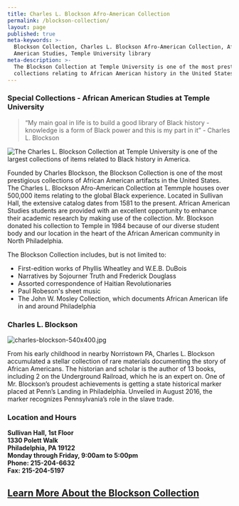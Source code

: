 ```yaml
---
title: Charles L. Blockson Afro-American Collection
permalink: /blockson-collection/
layout: page
published: true
meta-keywords: >-
  Blockson Collection, Charles L. Blockson Afro-American Collection, African
  American Studies, Temple University library
meta-description: >-
  The Blockson Collection at Temple University is one of the most prestigious
  collections relating to African American history in the United States.
---
```


### Special Collections - African American Studies at Temple University

> “My main goal in life is to build a good library of Black history - knowledge is a form of Black power and this is my part in it” - Charles L. Blockson

![The Charles L. Blockson Collection at Temple University is one of the largest collections of items related to Black history in America. ]({{site.baseurl}}/media/blockson_collection.jpg)

Founded by Charles Blockson, the Blockson Collection is one of the most prestigious collections of African American artifacts in the United States. The Charles L. Blockson Afro-American Collection at Temmple houses over 500,000 items relating to the global Black experience. Located in Sullivan Hall, the extensive catalog dates from 1581 to the present. African American Studies students are provided with an excellent opportunity to enhance their academic research by making use of the collection. Mr. Blockson donated his collection to Temple in 1984 because of our diverse student body and our location in the heart of the African American community in North Philadelphia. 

The Blockson Collection includes, but is not limited to: 

- First-edition works of Phyllis Wheatley and W.E.B. DuBois
- Narratives by Sojourner Truth and Frederick Douglass
- Assorted correspondence of Haitian Revolutionaries
- Paul Robeson's sheet music
- The John W. Mosley Collection, which documents African American life in and around Philadelphia

### Charles L. Blockson

![charles-blockson-540x400.jpg]({{site.baseurl}}/media/charles-blockson-540x400.jpg)

From his early childhood in nearby Norristown PA, Charles L. Blockson accumulated a stellar collection of rare materials documenting the story of African Americans. The historian and scholar is the author of 13 books, including 2 on the Underground Railroad, which he is an expert on. One of Mr. Blockson’s proudest achievements is getting a state historical marker placed at Penn’s Landing in Philadelphia. Unveiled in August 2016, the marker recognizes Pennsylvania’s role in the slave trade.

### Location and Hours

**Sullivan Hall, 1st Floor <br>
1330 Polett Walk <br>
Philadelphia, PA 19122 <br>
Monday through Friday, 9:00am to 5:00pm <br>
Phone: 215-204-6632 <br>
Fax: 215-204-5197** <br>

## [Learn More About the Blockson Collection](http://library.temple.edu/collections/blockson/)
